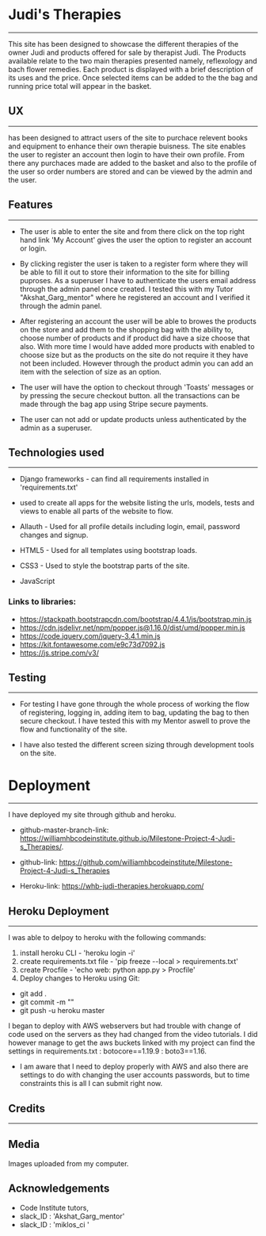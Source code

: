 # Judi's Therapies
________________________

This site has been designed to showcase the different therapies of the owner Judi and products offered for sale by therapist Judi.
The Products available relate to the two main therapies presented namely, reflexology and bach flower remedies.
Each product is displayed with a brief description of its uses and the price. Once selected items can be added to the
the bag and running price total will appear in the basket.

## UX
________________________

has been designed to attract users of the site to purchace relevent books and equipment to enhance their own therapie buisness.
The site enables the user to register an account then login to have their own profile. From there any purchaces made
are added to the basket and also to the profile of the user so order numbers are stored and can be viewed by the admin
and the user.

## Features
__________________

* The user is able to enter the site and from there click on the top right hand link 'My Account' gives the
user the option to register an account or login.

* By clicking register the user is taken to a register form where they will be able to fill it out to store
their information to the site for billing puproses. As a superuser I have to authenticate the users email address through the
admin panel once created. I tested this with my Tutor "Akshat_Garg_mentor" where he registered an account and I verified it
through the admin panel.

* After registering an account the user will be able to browes the products on the store and add them to the shopping bag with the
ability to, choose number of products and if product did have a size choose that also. With more time I would have
added more products with enabled to choose size but as the products on the site do not require it they have not been included.
However through the product admin you can add an item with the selection of size as an option. 

* The user will have the option to checkout through 'Toasts' messages or by pressing the secure checkout button.
all the transactions can be made through the bag app using Stripe secure payments.

* The user can not add or update products unless authenticated by the admin as a superuser.

## Technologies used
_____________________

* Django frameworks - can find all requirements installed in 'requirements.txt'
- used to create all apps for the website listing the urls, models, tests and views to enable all parts of 
the website to flow.

* Allauth - Used for all profile details including login, email, password changes and signup.

* HTML5 - Used for all templates using bootstrap loads.

* CSS3 - Used to style the bootstrap parts of the site.

* JavaScript 

### Links to libraries:

* https://stackpath.bootstrapcdn.com/bootstrap/4.4.1/js/bootstrap.min.js
* https://cdn.jsdelivr.net/npm/popper.js@1.16.0/dist/umd/popper.min.js
* https://code.jquery.com/jquery-3.4.1.min.js
* https://kit.fontawesome.com/e9c73d7092.js
* https://js.stripe.com/v3/

## Testing
________________________

* For testing I have gone through the whole process of working the flow of registering, logging in, adding item 
to bag, updating the bag to then secure checkout. I have tested this with my Mentor aswell to prove the flow and functionality of the site.

* I have also tested the different screen sizing through development tools on the site.

# Deployment
________________________

I have deployed my site through github and heroku.

* github-master-branch-link: https://williamhbcodeinstitute.github.io/Milestone-Project-4-Judi-s_Therapies/.
* github-link: https://github.com/williamhbcodeinstitute/Milestone-Project-4-Judi-s_Therapies

* Heroku-link: https://whb-judi-therapies.herokuapp.com/

## Heroku Deployment
________________________

I was able to delpoy to heroku with the following commands:
1. install heroku CLI - 'heroku login -i'
2. create requirements.txt file - 'pip freeze --local > requirements.txt'
3. create Procfile - 'echo web: python app.py > Procfile'
4. Deploy changes to Heroku using Git:

* git add .
* git commit -m ""
* git push -u heroku master

I began to deploy with AWS webservers but had trouble with change of code used on the servers as
they had changed from the video tutorials. I did however manage to get the aws buckets linked with my project 
can find the settings in requirements.txt : botocore==1.19.9 : boto3==1.16.

* I am aware that I need to deploy properly with AWS and also there are settings to do with changing the user accounts passwords,
but to time constraints this is all I can submit right now.

## Credits

________________________

## Media

Images uploaded from my computer.


## Acknowledgements
* Code Institute tutors,
* slack_ID : 'Akshat_Garg_mentor'
* slack_ID : 'miklos_ci '



